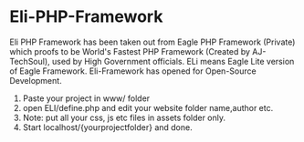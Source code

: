 # Eli-PHP-Framework
Eli PHP Framework has been taken out from Eagle PHP Framework (Private) which proofs to be World's Fastest PHP Framework (Created by AJ-TechSoul), used by High Government officials. ELi means Eagle Lite version of Eagle Framework. Eli-Framework has opened for Open-Source Development.

1. Paste your project in www/ folder
2. open ELI/define.php and edit your website folder name,author etc.
3. Note: put all your css, js etc files in assets folder only.
4. Start localhost/{yourprojectfolder} and done.
